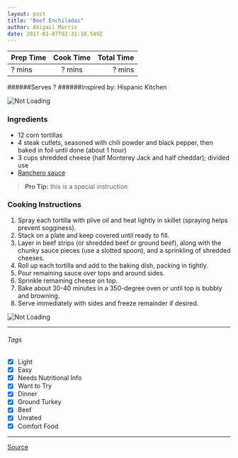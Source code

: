 ```yaml
---
layout: post
title: "Beef Enchiladas"
author: Abigail Morris
date: 2017-01-07T02:31:10.549Z
---
```


| Prep Time  | Cook Time    | Total Time  |
| ---------- |:------------:| -----------:|
| ? mins    | ? mins      | ? mins     |


######Serves ?
######Inspired by: Hispanic Kitchen

![Not Loading](http://i.imgur.com/Dl1aBrgl.png)

### Ingredients

* 12 corn tortillas
* 4 steak cutlets, seasoned with chili powder and black pepper, then baked in foil until done (about 1 hour)
* 3 cups shredded cheese (half Monterey Jack and half cheddar); divided use
* [Ranchero sauce](https://github.com/abugail/recipes/blob/master/sauces/ranchero-sauce.md)

> **Pro Tip:** this is a special instruction

### Cooking Instructions

1. Spray each tortilla with plive oil and heat lightly in skillet (spraying helps prevent sogginess).
2. Stack on a plate and keep covered until ready to fill.
3. Layer in beef strips (or shredded beef or ground beef), along with the chunky sauce pieces (use a slotted spoon), and a sprinkling of shredded cheeses.
4. Roll up each tortilla and add to the baking dish, packing in tightly.
5. Pour remaining sauce over tops and around sides.
6. Sprinkle remaining cheese on top.
7. Bake about 30-40 minutes in a 350-degree oven or until top is bubbly and browning.
8. Serve immediately with sides and freeze remainder if desired.

![Not Loading](http://i.imgur.com/h8TJ0azl.png)

---

###### Tags
- [x] Light
- [x] Easy
- [x] Needs Nutritional Info
- [x] Want to Try
- [x] Dinner
- [x] Ground Turkey
- [x] Beef
- [x] Unrated
- [x] Comfort Food

---

[Source](http://hispanickitchen.com/beef-enchiladas-with-ranchero-sauce/)

